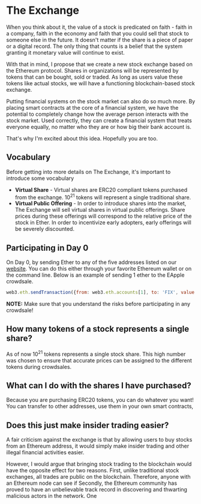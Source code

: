 # The Exchange
When you think about it, the value of a stock is predicated on faith - faith in a company, faith in the economy and faith that you could sell that stock to someone else in the future. It doesn't matter if the share is a piece of paper or a digital record. The only thing that counts is a belief that the system granting it monetary value will continue to exist.

With that in mind, I propose that we create a new stock exchange based on the Ethereum protocol. Shares in organizations will be represented by tokens that can be bought, sold or traded. As long as users value these tokens like actual stocks, we will have a functioning blockchain-based stock exchange.

Putting financial systems on the stock market can also do so much more. By placing smart contracts at the core of a financial system, we have the potential to completely change how the average person interacts with the stock market. Used correctly, they can create a financial system that treats everyone equally, no matter who they are or how big their bank account is.

That's why I'm excited about this idea. Hopefully you are too.

## Vocabulary
Before getting into more details on The Exchange, it's important to introduce some vocabulary
* **Virtual Share** - Virtual shares are ERC20 compliant tokens purchased from the exchange. 10<sup>21</sup>
 tokens will represent a single traditional share.
* **Virtual Public Offering** - In order to introduce shares into the market, The Exchange will sell virtual shares in
virtual public offerings. Share prices during these offerings will correspond to the relative price of the stock
in Ether. In order to incentivize early adopters, early offerings will be severely discounted.

## Participating in Day 0
On Day 0, by sending Ether to any of the five addresses listed on our [website](theexchange.io). You can do
this either through your favorite Ethereum wallet or on the command line. Below is an example of sending 1 ether to the EApple
crowdsale.

```javascript
web3.eth.sendTransaction({from: web3.eth.accounts[1], to: 'FIX', value: web3.toWei(.01, 'ether')})
```
**NOTE:** Make sure that you understand the risks before participating in any crowdsale!

## How many tokens of a stock represents a single share?
As of now 10<sup>21</sup> tokens represents a single stock share. This high number was chosen to ensure that accurate prices
can be assigned to the different tokens during crowdsales.

## What can I do with the shares I have purchased?
Because you are purchasing ERC20 tokens, you can do whatever you want! You can transfer  to other addresses, use them in your
own smart contracts, 

## Does this just make insider trading easier?
A fair criticism against the exchange is that by allowing users to buy stocks from an Ethereum address, it would simply make
insider trading and other illegal financial activities easier.

However, I would argue that bringing stock trading to the blockchain would have the opposite effect for two reasons. First, unlike traditional
stock exchanges, all trades are public on the blockchain. Therefore, anyone with an Ethereum node can see if 
Secondly, the Ethereum community has proved to have an unbelievable track record in discovering and thwarting malicious actors in the network. One 
